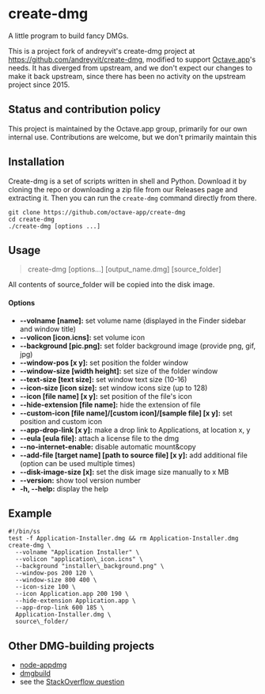 create-dmg
==========

A little program to build fancy DMGs.  

This is a project fork of andreyvit's create-dmg project at <https://github.com/andreyvit/create-dmg>, modified to support [Octave.app](https://github.com/octave-app)'s needs. It has diverged from upstream, and we don't expect our changes to make it back upstream, since there has been no activity on the upstream project since 2015.

## Status and contribution policy

This project is maintained by the Octave.app group, primarily for our own internal use. Contributions are welcome, but we don't primarily maintain this

## Installation

Create-dmg is a set of scripts written in shell and Python. Download it by cloning the repo or downloading a zip file from our Releases page and extracting it. Then you can run the `create-dmg` command directly from there.

```text
git clone https://github.com/octave-app/create-dmg
cd create-dmg
./create-dmg [options ...]
```  

## Usage

> create-dmg [options...] [output\_name.dmg] [source\_folder]  

All contents of source\_folder will be copied into the disk image.  

#### Options

*   **--volname [name]:** set volume name (displayed in the Finder sidebar and window title)  
*   **--volicon [icon.icns]:** set volume icon    
*   **--background [pic.png]:** set folder background image (provide png, gif, jpg)    
*   **--window-pos [x y]:** set position the folder window    
*   **--window-size [width height]:** set size of the folder window    
*   **--text-size [text size]:** set window text size (10-16)    
*   **--icon-size [icon size]:** set window icons size (up to 128)    
*   **--icon [file name] [x y]:** set position of the file's icon    
*   **--hide-extension [file name]:** hide the extension of file    
*   **--custom-icon [file name]/[custom icon]/[sample file] [x y]:** set position and custom icon    
*   **--app-drop-link [x y]:** make a drop link to Applications, at location x, y    
*   **--eula [eula file]:** attach a license file to the dmg    
*   **--no-internet-enable:** disable automatic mount&copy    
*   **--add-file [target name] [path to source file] [x y]:** add additional file (option can be used multiple times)    
*   **--disk-image-size [x]:** set the disk image size manually to x MB    
*   **--version:** show tool version number    
*   **-h, --help:** display the help  


##  Example

```shell
#!/bin/ss
test -f Application-Installer.dmg && rm Application-Installer.dmg  
create-dmg \  
  --volname "Application Installer" \  
  --volicon "application\_icon.icns" \  
  --background "installer\_background.png" \  
  --window-pos 200 120 \  
  --window-size 800 400 \  
  --icon-size 100 \  
  --icon Application.app 200 190 \  
  --hide-extension Application.app \  
  --app-drop-link 600 185 \  
  Application-Installer.dmg \  
  source\_folder/
```


## Other DMG-building projects

* [node-appdmg](https://github.com/LinusU/node-appdmg)
* [dmgbuild](https://pypi.python.org/pypi/dmgbuild)
* see the [StackOverflow question](http://stackoverflow.com/questions/96882/how-do-i-create-a-nice-looking-dmg-for-mac-os-x-using-command-line-tools)
